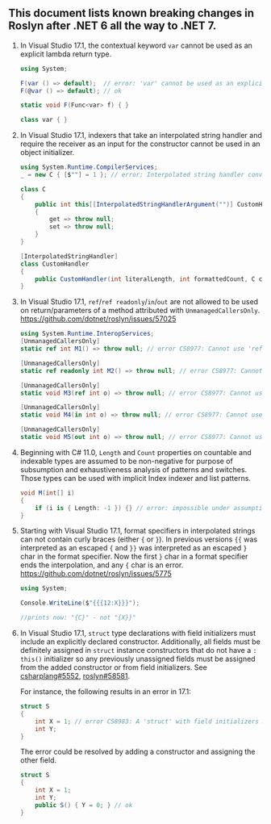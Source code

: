 ## This document lists known breaking changes in Roslyn after .NET 6 all the way to .NET 7.

1. <a name="1"></a>In Visual Studio 17.1, the contextual keyword `var` cannot be used as an explicit lambda return type.

    ```csharp
    using System;

    F(var () => default);  // error: 'var' cannot be used as an explicit lambda return type
    F(@var () => default); // ok

    static void F(Func<var> f) { }

    class var { }
    ```

2. <a name="2"></a>In Visual Studio 17.1, indexers that take an interpolated string handler and require the receiver as an input for the constructor cannot be used in an object initializer.

    ```cs
    using System.Runtime.CompilerServices;
    _ = new C { [$""] = 1 }; // error: Interpolated string handler conversions that reference the instance being indexed cannot be used in indexer member initializers.

    class C
    {
        public int this[[InterpolatedStringHandlerArgument("")] CustomHandler c]
        {
            get => throw null;
            set => throw null;
        }
    }

    [InterpolatedStringHandler]
    class CustomHandler
    {
        public CustomHandler(int literalLength, int formattedCount, C c) {}
    }
    ```

3. <a name="3"></a>In Visual Studio 17.1, `ref`/`ref readonly`/`in`/`out` are not allowed to be used on return/parameters of a method attributed with `UnmanagedCallersOnly`.  
https://github.com/dotnet/roslyn/issues/57025

    ```cs
    using System.Runtime.InteropServices;
    [UnmanagedCallersOnly]
    static ref int M1() => throw null; // error CS8977: Cannot use 'ref', 'in', or 'out' in a method attributed with 'UnmanagedCallersOnly'.

    [UnmanagedCallersOnly]
    static ref readonly int M2() => throw null; // error CS8977: Cannot use 'ref', 'in', or 'out' in a method attributed with 'UnmanagedCallersOnly'.

    [UnmanagedCallersOnly]
    static void M3(ref int o) => throw null; // error CS8977: Cannot use 'ref', 'in', or 'out' in a method attributed with 'UnmanagedCallersOnly'.

    [UnmanagedCallersOnly]
    static void M4(in int o) => throw null; // error CS8977: Cannot use 'ref', 'in', or 'out' in a method attributed with 'UnmanagedCallersOnly'.

    [UnmanagedCallersOnly]
    static void M5(out int o) => throw null; // error CS8977: Cannot use 'ref', 'in', or 'out' in a method attributed with 'UnmanagedCallersOnly'.
    ```

4. <a name="4"></a>Beginning with C# 11.0, `Length` and `Count` properties on countable and indexable types
are assumed to be non-negative for purpose of subsumption and exhaustiveness analysis of patterns and switches.
Those types can be used with implicit Index indexer and list patterns.

    ```csharp
    void M(int[] i)
    {
        if (i is { Length: -1 }) {} // error: impossible under assumption of non-negative length
    }
    ```

5. <a name="5"></a>Starting with Visual Studio 17.1, format specifiers in interpolated strings can not contain curly braces (either `{` or `}`). In previous versions `{{` was interpreted as an escaped `{` and `}}` was interpreted as an escaped `}` char in the format specifier. Now the first `}` char in a format specifier ends the interpolation, and any `{` char is an error.
https://github.com/dotnet/roslyn/issues/5775

    ```csharp
    using System;

    Console.WriteLine($"{{{12:X}}}");

    //prints now: "{C}" - not "{X}}"
    ```

6. <a name="6"></a><a name="roslyn-58581"></a>In Visual Studio 17.1, `struct` type declarations with field initializers must include an explicitly declared constructor. Additionally, all fields must be definitely assigned in `struct` instance constructors that do not have a `: this()` initializer so any previously unassigned fields must be assigned from the added constructor or from field initializers. See [csharplang#5552](https://github.com/dotnet/csharplang/issues/5552), [roslyn#58581](https://github.com/dotnet/roslyn/pull/58581).

    For instance, the following results in an error in 17.1:
    ```csharp
    struct S
    {
        int X = 1; // error CS8983: A 'struct' with field initializers must include an explicitly declared constructor.
        int Y;
    }
    ```

    The error could be resolved by adding a constructor and assigning the other field.
    ```csharp
    struct S
    {
        int X = 1;
        int Y;
        public S() { Y = 0; } // ok
    }
    ```
